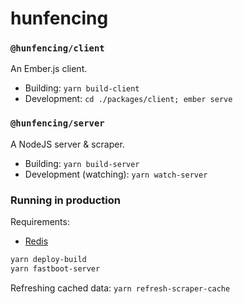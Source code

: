 # hunfencing

### `@hunfencing/client`

An Ember.js client.

- Building: `yarn build-client`
- Development: `cd ./packages/client; ember serve`

### `@hunfencing/server`

A NodeJS server & scraper.

- Building: `yarn build-server`
- Development (watching): `yarn watch-server`

### Running in production

Requirements:

- [Redis](https://redis.io/)

```sh
yarn deploy-build
yarn fastboot-server
```

Refreshing cached data: `yarn refresh-scraper-cache`
